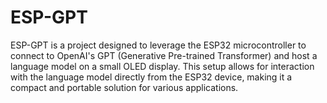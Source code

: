 # ESP-GPT
ESP-GPT is a project designed to leverage the ESP32 microcontroller to connect to OpenAI's GPT (Generative Pre-trained Transformer) and host a language model on a small OLED display. This setup allows for interaction with the language model directly from the ESP32 device, making it a compact and portable solution for various applications.
